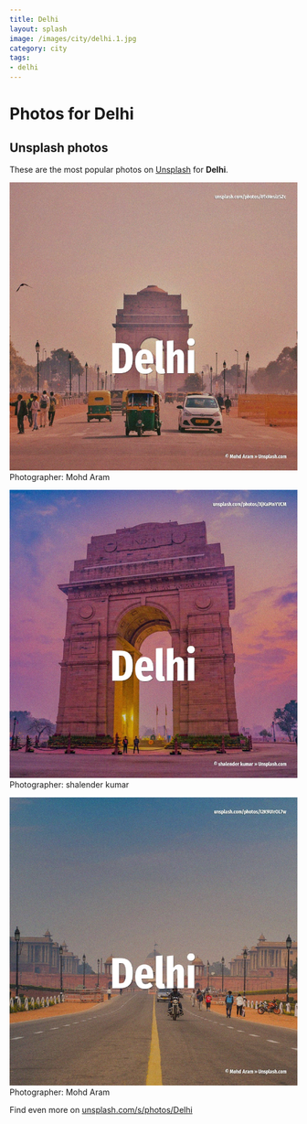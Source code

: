 ```yaml
---
title: Delhi
layout: splash
image: /images/city/delhi.1.jpg
category: city
tags:
- delhi
---
```

# Photos for Delhi
 
## Unsplash photos
These are the most popular photos on [Unsplash](https://unsplash.com) for **Delhi**.
 
![Delhi](/images/city/delhi.1.jpg)
Photographer:  Mohd Aram
 
![Delhi](/images/city/delhi.2.jpg)
Photographer:  shalender kumar
 
![Delhi](/images/city/delhi.3.jpg)
Photographer:  Mohd Aram
 
Find even more on [unsplash.com/s/photos/Delhi](https://unsplash.com/s/photos/Delhi)
 
